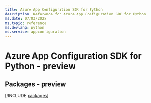 ```yaml
---
title: Azure App Configuration SDK for Python
description: Reference for Azure App Configuration SDK for Python
ms.date: 07/03/2025
ms.topic: reference
ms.devlang: python
ms.service: appconfiguration
---
```

# Azure App Configuration SDK for Python - preview
## Packages - preview
[!INCLUDE [packages](app-configuration-index.md)]
